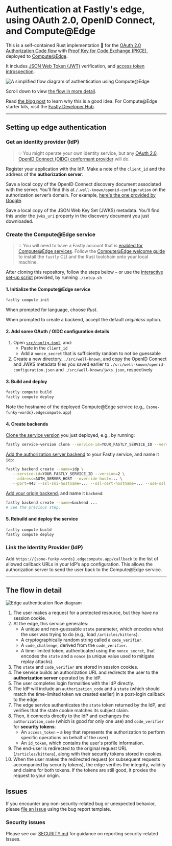 # Authentication at Fastly's edge, using OAuth 2.0, OpenID Connect, and Compute@Edge

This is a self-contained Rust implementation 🦀  for the [OAuth 2.0](https://oauth.net/2/) [Authorization Code flow](https://oauth.net/2/grant-types/authorization-code/) with [Proof Key for Code Exchange (PKCE)](https://oauth.net/2/pkce/), deployed to [Compute@Edge](https://www.fastly.com/products/edge-compute/serverless/).

It includes [JSON Web Token (JWT)](https://oauth.net/2/jwt/) verification, and [access token introspection](https://oauth.net/2/token-introspection/).

![A simplified flow diagram of authentication using Compute@Edge](https://user-images.githubusercontent.com/12828487/111877689-4b876500-899c-11eb-9d6c-6ecc240fa317.png)

Scroll down to view [the flow in more detail](#the-flow-in-detail).

Read [the blog post](https://www.fastly.com/blog/simplifying-authentication-with-oauth-at-the-edge) to learn why this is a good idea. For Compute@Edge starter kits, visit the [Fastly Developer Hub](https://developer.fastly.com/solutions/starters/). 

---

## Setting up edge authentication

### Get an identity provider (IdP)

> 💡 You might operate your own identity service, but any [OAuth 2.0, OpenID Connect (OIDC) conformant provider](https://en.wikipedia.org/wiki/List_of_OAuth_providers) will do.

Register your application with the IdP. Make a note of the `client_id` and the address of the **authorization server**.

Save a local copy of the OpenID Connect discovery document associated with the server. You’ll find this at `/.well-known/openid-configuration` on the authorization server’s domain. For example, [here's the one provided by Google](https://accounts.google.com/.well-known/openid-configuration).

Save a local copy of the JSON Web Key Set (JWKS) metadata. You’ll find this under the `jwks_uri` property in the discovery document you just downloaded.

### Create the Compute@Edge service

> 💡 You will need to have a Fastly account that is [enabled for Compute@Edge services](https://www.fastly.com/products/edge-compute/serverless/). Follow the [Compute@Edge welcome guide](https://developer.fastly.com/learning/compute) to install the `fastly` CLI and the Rust toolchain onto your local machine. 

After cloning this repository, follow the steps below – or use the [interactive set-up script](./setup.sh) provided, by running `./setup.sh`

#### 1. Initialize the Compute@Edge service
```sh
fastly compute init
```
When prompted for language, choose *Rust*.

When prompted to create a backend, accept the default *originless* option.

#### 2. Add some OAuth / OIDC configuration details
1. Open [`src/config.toml`](./src/config.toml), and:
   * Paste in the `client_id`
   * Add a `nonce_secret` that is sufficiently random to not be guessable 
2. Create a new directory, `./src/well-known`, and copy the OpenID Connect and JWKS metadata files you saved earlier to `./src/well-known/openid-configuration.json` and `./src/well-known/jwks.json`, respectively

#### 3. Build and deploy 
```sh
fastly compute build
fastly compute deploy
```
Note the hostname of the deployed Compute@Edge service (e.g., `{some-funky-words}.edgecompute.app`)

#### 4. Create backends
[Clone the service version](https://developer.fastly.com/reference/api/services/version/#clone-service-version) you just deployed, e.g., by running:
```sh
fastly service-version clone --service-id=YOUR_FASTLY_SERVICE_ID --version=1
```
   
[Add the authorization server backend](https://developer.fastly.com/reference/api/services/backend/#create-backend) to your Fastly service, and name it `idp`:
```sh
fastly backend create --name=idp \
   --service-id=YOUR_FASTLY_SERVICE_ID --version=2 \
   --address=AUTH_SERVER_HOST --override-host=... \
   --port=443 --ssl-sni-hostname=... --ssl-cert-hostname=... --use-ssl --ssl-check-cert 
```

[Add your origin backend](https://developer.fastly.com/reference/api/services/backend/#create-backend), and name it `backend`:
```sh
fastly backend create --name=backend ...
# See the previous step.
```

#### 5. Rebuild and deploy the service
```sh
fastly compute build
fastly compute deploy
```

### Link the Identity Provider (IdP)

Add `https://{some-funky-words}.edgecompute.app/callback` to the list of allowed callback URLs in your IdP’s app configuration. This allows the authorization server to send the user back to the Compute@Edge service.

---

## The flow in detail

![Edge authentication flow diagram](https://user-images.githubusercontent.com/12828487/115379253-4438be80-a1c9-11eb-81af-9470e324434a.png)

1. The user makes a request for a protected resource, but they have no session cookie.
1. At the edge, this service generates:
   * A unique and non-guessable `state` parameter, which encodes what the user was trying to do (e.g., load `/articles/kittens`).
   * A cryptographically random string called a `code_verifier`.
   * A `code_challenge`, derived from the `code_verifier`. 
   * A time-limited token, authenticated using the `nonce_secret`, that encodes the `state` and a `nonce` (a unique value used to mitigate replay attacks).
1. The `state` and `code_verifier` are stored in session cookies. 
1. The service builds an authorization URL and redirects the user to the **authorization server** operated by the IdP.
1. The user completes login formalities with the IdP directly. 
1. The IdP will include an `authorization_code` and a `state` (which should match the time-limited token we created earlier) in a post-login callback to the edge.
1. The edge service authenticates the `state` token returned by the IdP, and verifies that the state cookie matches its subject claim.
1. Then, it connects directly to the IdP and exchanges the `authorization_code` (which is good for only one use) and `code_verifier` for **security tokens**:
   * An `access_token` – a key that represents the authorization to perform specific operations on behalf of the user)
   * An `id_token`, which contains the user's profile information.
1. The end-user is redirected to the original request URL (`/articles/kittens`), along with their security tokens stored in cookies.
1. When the user makes the redirected request (or subsequent requests accompanied by security tokens), the edge verifies the integrity, validity and claims for both tokens. If the tokens are still good, it proxies the request to your origin.

## Issues

If you encounter any non-security-related bug or unexpected behavior, please [file an issue][bug]
using the bug report template.

[bug]: https://github.com/fastly/compute-rust-auth/issues/new?labels=bug 

### Security issues

Please see our [SECURITY.md](./SECURITY.md) for guidance on reporting security-related issues.
